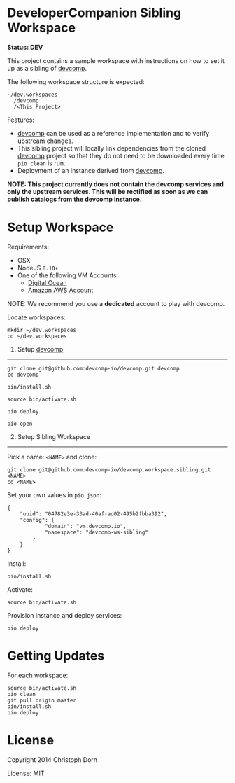 DeveloperCompanion Sibling Workspace
====================================

**Status: DEV**

This project contains a sample workspace with instructions on how to set it up as a sibling of [devcomp](https://github.com/devcomp-io/devcomp).

The following workspace structure is expected:

	~/dev.workspaces
	  /devcomp
	  /<This Project>

Features:

  * [devcomp](https://github.com/devcomp-io/devcomp) can be used as a reference implementation and to verify upstream changes.
  * This sibling project will locally link dependencies from the cloned [devcomp](https://github.com/devcomp-io/devcomp) project
    so that they do not need to be downloaded every time `pio clean` is run.
  * Deployment of an instance derived from [devcomp](https://github.com/devcomp-io/devcomp).

**NOTE: This project currently does not contain the devcomp services and only the upstream services.
This will be rectified as soon as we can publish catalogs from the devcomp instance.**


Setup Workspace
===============

Requirements:

  * OSX
  * NodeJS `0.10+`
  * One of the following VM Accounts:
	  * [Digital Ocean](http://digitalocean.com/)
	  * [Amazon AWS Account](http://aws.amazon.com/)

NOTE: We recommend you use a **dedicated** account to play with devcomp.

Locate workspaces:

	mkdir ~/dev.workspaces
	cd ~/dev.workspaces


1. Setup [devcomp](https://github.com/devcomp-io/devcomp)
---------------------------------------------------------

	git clone git@github.com:devcomp-io/devcomp.git devcomp
	cd devcomp

	bin/install.sh

    source bin/activate.sh

    pio deploy

    pio open


2. Setup Sibling Workspace
--------------------------

Pick a name: `<NAME>` and clone:

	git clone git@github.com:devcomp-io/devcomp.workspace.sibling.git <NAME>
	cd <NAME>

Set your own values in `pio.json`:

	{
	    "uuid": "04782e3e-33ad-40af-ad02-495b2fbba392",
	    "config": {
	            "domain": "vm.devcomp.io",
	            "namespace": "devcomp-ws-sibling"
	        }
	    }
	}

Install:

	bin/install.sh

Activate:

    source bin/activate.sh

Provision instance and deploy services:

    pio deploy


Getting Updates
===============

For each workspace:

    source bin/activate.sh
	pio clean
	git pull origin master
	bin/install.sh
	pio deploy


License
=======

Copyright 2014 Christoph Dorn

License: MIT

